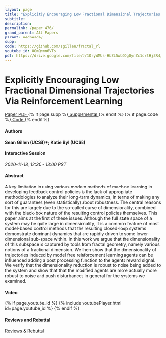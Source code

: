 ```yaml
---
layout: page
title: "Explicitly Encouraging Low Fractional Dimensional Trajectories Via Reinforcement Learning"
subtitle: 
description:
permalink: /paper_476/
grand_parent: All Papers
parent: Wednesday
supp: 
code: https://github.com/sgillen/fractal_rl
youtube_id: 0GmQrmn6VTs
pdf: https://drive.google.com/file/d/1OryWMUs-HbZL5wbDOg0ynZc1crtHj3R4/view
---
```


# Explicitly Encouraging Low Fractional Dimensional Trajectories Via Reinforcement Learning

<a href="https://drive.google.com/file/d/1OryWMUs-HbZL5wbDOg0ynZc1crtHj3R4/view" target="_blank" rel="noopener noreferrer" class="btn btn-blue"><i class="fa fa-file-text-o" aria-hidden="true"></i> Paper PDF </a> {% if page.supp %}<a href="" target="_blank" rel="noopener noreferrer" class="btn btn-green"><i class="fa fa-file-text-o" aria-hidden="true"></i> Supplemental </a>{% endif %} {% if page.code %}<a href="https://github.com/sgillen/fractal_rl" target="_blank" rel="noopener noreferrer" class="btn"><i class="fa fa-github" aria-hidden="true"></i> Code </a>{% endif %} 

#### Authors
**Sean Gillen (UCSB)*; Katie Byl (UCSB)**

#### Interactive Session
*2020-11-18, 12:30 - 13:00 PST* 

#### Abstract
A key limitation in using various modern methods of machine learning in developing feedback control policies is the lack of appropriate methodologies to analyze their long-term dynamics, in terms of making any sort of guarantees (even statistically) about robustness.  The central reasons for this are largely due to the so-called curse of dimensionality, combined with the black-box nature of the resulting control policies themselves. This paper aims at the first of these issues. Although the full state space of a system may be quite large in dimensionality, it is a common feature of most model-based control methods that the resulting closed-loop systems demonstrate dominant dynamics that are rapidly driven to some lower-dimensional sub-space within. In this work we argue that the dimensionality of this subspace is captured by tools from fractal geometry, namely various notions of a fractional dimension. We then show that the dimensionality of trajectories induced by model free reinforcement learning agents can be influenced adding a post processing function to the agents reward signal. We verify that the dimensionality reduction is robust to noise being added to the system and show that that the modified agents are more actually more robust to noise and push disturbances in general for the systems we examined.

#### Video
{% if page.youtube_id %}
{% include youtubePlayer.html id=page.youtube_id %}
{% endif %}

#### Reviews and Rebuttal
<a href="https://drive.google.com/file/d/1V6M8OY-q4EwhnBq65DNEUDGmFuO2t7-C/view" target="_blank" rel="noopener noreferrer" class="btn btn-purple"><i class="fa fa-pencil-square-o" aria-hidden="true"></i> Reviews & Rebuttal </a>

